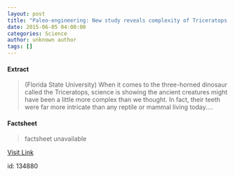 ```yaml
---
layout: post
title: "Paleo-engineering: New study reveals complexity of Triceratops' teeth"
date: 2015-06-05 04:00:00
categories: Science
author: unknown author
tags: []
---
```



#### Extract
>(Florida State University) When it comes to the three-horned dinosaur called the Triceratops, science is showing the ancient creatures might have been a little more complex than we thought. In fact, their teeth were far more intricate than any reptile or mammal living today....

#### Factsheet
>factsheet unavailable

[Visit Link](http://www.eurekalert.org/pub_releases/2015-06/fsu-pns060115.php)

id:  134880


